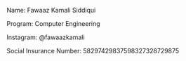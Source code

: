 Name: Fawaaz Kamali Siddiqui

Program: Computer Engineering

Instagram: @fawaazkamali

Social Insurance Number: 58297429837598327328729875

